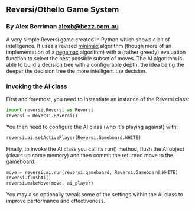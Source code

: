 ## Reversi/Othello Game System
### By Alex Berriman <alexb@bezz.com.au>

A very simple Reversi game created in Python which shows a bit of intelligence. It uses a revised [minimax](http://en.wikipedia.org/wiki/Minimax) algorithm (though more of an implementation of a [negamax](http://en.wikipedia.org/wiki/Negamax) algorithm) with a (rather greedy) evaluation function to select the best possible subset of moves. The AI algorithm is able to build a decision tree with a configurable depth, the idea being the deeper the decision tree the more intelligent the decision.

### Invoking the AI class
First and foremost, you need to instantiate an instance of the Reversi class:

```python
import reversi.Reversi as Reversi
reversi = Reversi.Reversi()
```

You then need to configure the AI class (who it's playing against) with:

```python
reversi.ai.setActivePlayer(Reversi.Gameboard.WHITE)
```

Finally, to invoke the AI class you call its run() method, flush the AI object (clears up some memory) and then commit the returned move to the gameboard:

```python
move = reversi.ai.run(reversi.gameboard, Reversi.Gameboard.WHITE)
reversi.flushAi()
reversi.makeMove(move, ai_player)
```

You may also optionally tweak some of the settings within the AI class to improve performance and effectiveness.